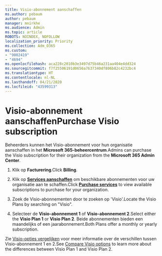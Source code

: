 ```yaml
---
title: Visio-abonnement aanschaffen
ms.author: pebaum
author: pebaum
manager: mnirkhe
ms.audience: Admin
ms.topic: article
ROBOTS: NOINDEX, NOFOLLOW
localization_priority: Priority
ms.collection: Adm_O365
ms.custom:
- "9002419"
- "4694"
ms.openlocfilehash: aca228c2010b3e3497d75b46a231aa404e4dd324
ms.sourcegitcommit: f7f25506191d0656a7637340df806b82c4232bc4
ms.translationtype: HT
ms.contentlocale: nl-NL
ms.lasthandoff: 04/21/2020
ms.locfileid: "43599313"
---
```

# <a name="purchase-visio-subscription"></a><span data-ttu-id="ce990-102">Visio-abonnement aanschaffen</span><span class="sxs-lookup"><span data-stu-id="ce990-102">Purchase Visio subscription</span></span>

<span data-ttu-id="ce990-103">Beheerders kunnen het Visio-abonnement voor hun organisatie aanschaffen in het **Microsoft 365-beheercentrum**.</span><span class="sxs-lookup"><span data-stu-id="ce990-103">Admins can purchase the Visio subscription for their organization from the **Microsoft 365 Admin Center**.</span></span>

1. <span data-ttu-id="ce990-104">Klik op **Facturering**.</span><span class="sxs-lookup"><span data-stu-id="ce990-104">Click **Billing**.</span></span>

2. <span data-ttu-id="ce990-105">Klik op **[Services aanschaffen](https://go.microsoft.com/fwlink/p/?linkid=868433)** om beschikbare abonnementen voor uw organisatie aan te schaffen.</span><span class="sxs-lookup"><span data-stu-id="ce990-105">Click **[Purchase services](https://go.microsoft.com/fwlink/p/?linkid=868433)** to view available subscriptions to purchase for your organization.</span></span>

3. <span data-ttu-id="ce990-106">Zoek de Visio-abonnementen door te zoeken op 'Visio'.</span><span class="sxs-lookup"><span data-stu-id="ce990-106">Locate the Visio Plans by searching on "Visio".</span></span>

4. <span data-ttu-id="ce990-107">Selecteer de **Visio-abonnement 1** of **Visio-abonnement 2**.</span><span class="sxs-lookup"><span data-stu-id="ce990-107">Select either the **Visio Plan 1** or **Visio Plan 2**.</span></span> <span data-ttu-id="ce990-108">Beide abonnementen bieden een maandelijks of een jaarabonnement.</span><span class="sxs-lookup"><span data-stu-id="ce990-108">Both Plans offer a monthly or yearly subscription.</span></span>

<span data-ttu-id="ce990-109">Zie [Visio-opties vergelijken](https://products.office.com/Visio/microsoft-visio-plans-and-pricing-compare-visio-options) voor meer informatie over de verschillen tussen Visio-abonnement 1 en 2.</span><span class="sxs-lookup"><span data-stu-id="ce990-109">See [Compare Visio options](https://products.office.com/Visio/microsoft-visio-plans-and-pricing-compare-visio-options) to learn more about the differences between Visio Plan 1 and Visio Plan 2.</span></span> 
